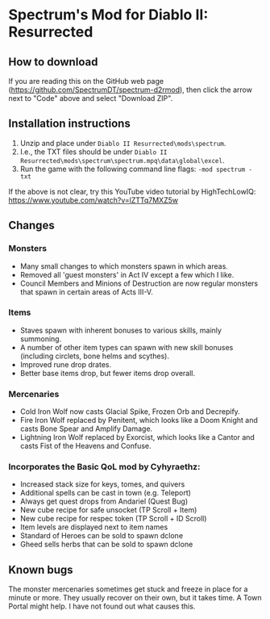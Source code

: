 # Spectrum's Mod for Diablo II: Resurrected

## How to download

If you are reading this on the GitHub web page (https://github.com/SpectrumDT/spectrum-d2rmod), then click the arrow next to "Code" above and select "Download ZIP".

## Installation instructions

1. Unzip and place under `Diablo II Resurrected\mods\spectrum`. 
2. I.e., the TXT files should be under `Diablo II Resurrected\mods\spectrum\spectrum.mpq\data\global\excel`.
3. Run the game with the following command line flags: `-mod spectrum -txt`

If the above is not clear, try this YouTube video tutorial by HighTechLowIQ: https://www.youtube.com/watch?v=lZTTq7MXZ5w 

## Changes
### Monsters
* Many small changes to which monsters spawn in which areas.
* Removed all 'guest monsters' in Act IV except a few which I like.
* Council Members and Minions of Destruction are now regular monsters that spawn in certain areas of Acts III-V.

### Items
* Staves spawn with inherent bonuses to various skills, mainly summoning.
* A number of other item types can spawn with new skill bonuses (including circlets, bone helms and scythes).
* Improved rune drop drates.
* Better base items drop, but fewer items drop overall.

### Mercenaries
* Cold Iron Wolf now casts Glacial Spike, Frozen Orb and Decrepify.
* Fire Iron Wolf replaced by Penitent, which looks like a Doom Knight and casts Bone Spear and Amplify Damage.
* Lightning Iron Wolf replaced by Exorcist, which looks like a Cantor and casts Fist of the Heavens and Confuse.

### Incorporates the Basic QoL mod by Cyhyraethz:
* Increased stack size for keys, tomes, and quivers
* Additional spells can be cast in town (e.g. Teleport)
* Always get quest drops from Andariel (Quest Bug)
* New cube recipe for safe unsocket (TP Scroll + Item)
* New cube recipe for respec token (TP Scroll + ID Scroll)
* Item levels are displayed next to item names
* Standard of Heroes can be sold to spawn dclone
* Gheed sells herbs that can be sold to spawn dclone

## Known bugs
The monster mercenaries sometimes get stuck and freeze in place for a minute or more. They usually recover on their own, but it takes time. A Town Portal might help. I have not found out what causes this.



